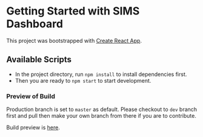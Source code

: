 # Getting Started with SIMS Dashboard

This project was bootstrapped with [Create React App](https://github.com/facebook/create-react-app).

## Available Scripts

- In the project directory, run `npm install` to install dependencies first.
- Then you are ready to `npm start` to start development.

### Preview of Build

Production branch is set to `master` as default.
Please checkout to `dev` branch first and pull then make your own branch from there if you are to contribute.

Build preview is [here](https://new-sims-template-4cpaktiqh-aoponcedeleon.vercel.app/).